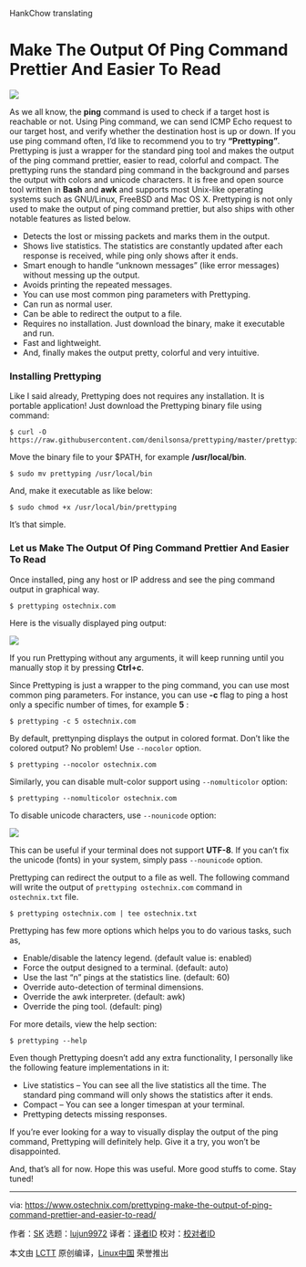 HankChow translating

Make The Output Of Ping Command Prettier And Easier To Read
======

![](https://www.ostechnix.com/wp-content/uploads/2018/09/prettyping-720x340.png)

As we all know, the **ping** command is used to check if a target host is reachable or not. Using Ping command, we can send ICMP Echo request to our target host, and verify whether the destination host is up or down. If you use ping command often, I’d like to recommend you to try **“Prettyping”**. Prettyping is just a wrapper for the standard ping tool and makes the output of the ping command prettier, easier to read, colorful and compact. The prettyping runs the standard ping command in the background and parses the output with colors and unicode characters. It is free and open source tool written in **Bash** and **awk** and supports most Unix-like operating systems such as GNU/Linux, FreeBSD and Mac OS X. Prettyping is not only used to make the output of ping command prettier, but also ships with other notable features as listed below.

  * Detects the lost or missing packets and marks them in the output.
  * Shows live statistics. The statistics are constantly updated after each response is received, while ping only shows after it ends.
  * Smart enough to handle “unknown messages” (like error messages) without messing up the output.
  * Avoids printing the repeated messages.
  * You can use most common ping parameters with Prettyping.
  * Can run as normal user.
  * Can be able to redirect the output to a file.
  * Requires no installation. Just download the binary, make it executable and run.
  * Fast and lightweight.
  * And, finally makes the output pretty, colorful and very intuitive.



### Installing Prettyping

Like I said already, Prettyping does not requires any installation. It is portable application! Just download the Prettyping binary file using command:

```
$ curl -O https://raw.githubusercontent.com/denilsonsa/prettyping/master/prettyping
```

Move the binary file to your $PATH, for example **/usr/local/bin**.

```
$ sudo mv prettyping /usr/local/bin
```

And, make it executable as like below:

```
$ sudo chmod +x /usr/local/bin/prettyping
```

It’s that simple.

### Let us Make The Output Of Ping Command Prettier And Easier To Read

Once installed, ping any host or IP address and see the ping command output in graphical way.

```
$ prettyping ostechnix.com
```

Here is the visually displayed ping output:

![](https://www.ostechnix.com/wp-content/uploads/2018/09/prettyping-in-action.gif)

If you run Prettyping without any arguments, it will keep running until you manually stop it by pressing **Ctrl+c**.

Since Prettyping is just a wrapper to the ping command, you can use most common ping parameters. For instance, you can use **-c** flag to ping a host only a specific number of times, for example **5** :

```
$ prettyping -c 5 ostechnix.com
```

By default, prettynping displays the output in colored format. Don’t like the colored output? No problem! Use `--nocolor` option.

```
$ prettyping --nocolor ostechnix.com
```

Similarly, you can disable mult-color support using `--nomulticolor` option:

```
$ prettyping --nomulticolor ostechnix.com
```

To disable unicode characters, use `--nounicode` option:

![](https://www.ostechnix.com/wp-content/uploads/2018/09/prettyping-without-unicode-support.png)

This can be useful if your terminal does not support **UTF-8**. If you can’t fix the unicode (fonts) in your system, simply pass `--nounicode` option.

Prettyping can redirect the output to a file as well. The following command will write the output of `prettyping ostechnix.com` command in `ostechnix.txt` file.

```
$ prettyping ostechnix.com | tee ostechnix.txt
```

Prettyping has few more options which helps you to do various tasks, such as,

  * Enable/disable the latency legend. (default value is: enabled)
  * Force the output designed to a terminal. (default: auto)
  * Use the last “n” pings at the statistics line. (default: 60)
  * Override auto-detection of terminal dimensions.
  * Override the awk interpreter. (default: awk)
  * Override the ping tool. (default: ping)



For more details, view the help section:

```
$ prettyping --help
```

Even though Prettyping doesn’t add any extra functionality, I personally like the following feature implementations in it:

  * Live statistics – You can see all the live statistics all the time. The standard ping command will only shows the statistics after it ends.
  * Compact – You can see a longer timespan at your terminal.
  * Prettyping detects missing responses.



If you’re ever looking for a way to visually display the output of the ping command, Prettyping will definitely help. Give it a try, you won’t be disappointed.

And, that’s all for now. Hope this was useful. More good stuffs to come. Stay tuned!



--------------------------------------------------------------------------------

via: https://www.ostechnix.com/prettyping-make-the-output-of-ping-command-prettier-and-easier-to-read/

作者：[SK][a]
选题：[lujun9972](https://github.com/lujun9972)
译者：[译者ID](https://github.com/译者ID)
校对：[校对者ID](https://github.com/校对者ID)

本文由 [LCTT](https://github.com/LCTT/TranslateProject) 原创编译，[Linux中国](https://linux.cn/) 荣誉推出

[a]: https://www.ostechnix.com/author/sk/
